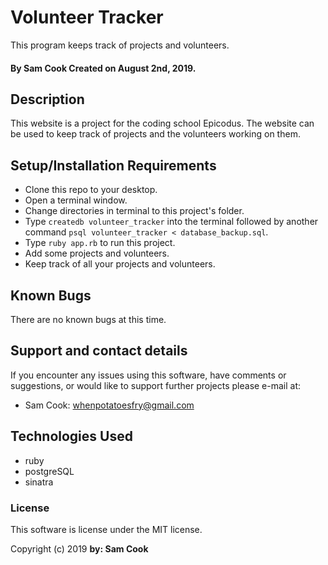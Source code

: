 # Volunteer Tracker

This program keeps track of projects and volunteers.

#### By Sam Cook Created on August 2nd, 2019.

## Description

 This website is a project for the coding school Epicodus. The website can be used to keep track of projects and the volunteers working on them.

## Setup/Installation Requirements

* Clone this repo to your desktop.
* Open a terminal window.
* Change directories in terminal to this project's folder.
* Type `createdb volunteer_tracker` into the terminal followed by another command `psql volunteer_tracker < database_backup.sql`.
* Type `ruby app.rb` to run this project.
* Add some projects and volunteers.
* Keep track of all your projects and volunteers.


## Known Bugs

There are no known bugs at this time.

## Support and contact details

If you encounter any issues using this software, have comments or suggestions, or would like to support further projects please e-mail at:

* Sam Cook: whenpotatoesfry@gmail.com


## Technologies Used

* ruby
* postgreSQL
* sinatra

### License

This software is license under the MIT license.

Copyright (c) 2019 **by: Sam Cook**
